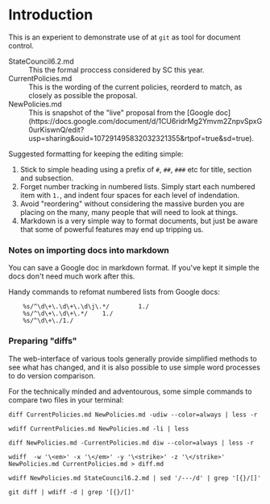 # Introduction

This is an experient to demonstrate use of at `git` as tool for document control.

<dl>
<dt>StateCouncil6.2.md</dt>
<dd>This the formal proccess considered by SC this year.</dd>
<dt>CurrentPolicies.md</dt>
<dd> This is the wording of the current policies, reorderd to match, as closely as possible the proposal.</dd>
<dt>NewPolicies.md</dt>
<dd>This is snapshot of the "live" proposal from the
[Google doc](https://docs.google.com/document/d/1CU6ridrMg2Ymvm2ZnpvSpxG0urKiswnQ/edit?usp=sharing&ouid=107291495832032321355&rtpof=true&sd=true).
</dd>
</dl>

Suggested formatting for keeping the editing simple:

1. Stick to simple heading using a prefix of `#`, `##`, `###` etc for title, section and subsection.
1. Forget number tracking in numbered lists. Simply start each numbered item with `1.`, and indent four spaces for each level of indendation.
1. Avoid "reordering" without considering the massive burden you are placing on the many, many people that will need to look at things.
1. Markdown is a very simple way to format documents, but just be aware that some of powerful features may end up tripping us.

### Notes on importing docs into markdown

You can save a Google doc in markdown format. If you've kept it simple the docs don't need much work after this.

Handy commands to refomat numbered lists from Google docs:

        %s/^\d\+\.\d\+\.\d\j\.*/        1./
        %s/^\d\+\.\d\+\.*/    1./
        %s/^\d\+\./1./

### Preparing "diffs"

The web-interface of various tools generally provide simplified methods to see what has changed, and it is also possible to use simple word processes to do version comparison.

For the technically minded and adventourous, some simple commands to compare two files in your terminal:

    diff CurrentPolicies.md NewPolicies.md -udiw --color=always | less -r

    wdiff CurrentPolicies.md NewPolicies.md -li | less

    diff NewPolicies.md -CurrentPolicies.md diw --color=always | less -r

    wdiff  -w '\<em>' -x '\</em>' -y '\<strike>' -z '\</strike>' NewPolicies.md CurrentPolicies.md > diff.md

    wdiff NewPolicies.md StateCouncil6.2.md | sed '/---/d' | grep '[{}/[]'

    git diff | wdiff -d | grep '[{}/[]'
